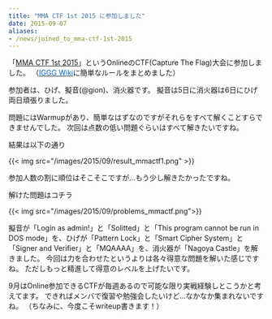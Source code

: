 ```yaml
---
title: "MMA CTF 1st 2015 に参加しました"
date: 2015-09-07
aliases:
- /news/joined_to_mma-ctf-1st-2015
---
```


「[MMA CTF 1st 2015](http://uecmma.github.io/mmactf/)」というOnlineのCTF(Capture The Flag)大会に参加しました。
（[<span style="color: #0066cc;">IGGG Wiki</span>](//www.iggg.org/wiki/?MMA%20CTF%201st%202015)に簡単なルールをまとめました）

参加者は、ひげ、擬音(@gion)、消火器です。
擬音は5日に消火器は6日にひげ両日頑張りました。

問題にはWarmupがあり、簡単なはずなのですがそれらをすべて解くことすらできませんでした。
次回は点数の低い問題ぐらいはすべて解きたいですね。

結果は以下の通り

{{< img src="/images/2015/09/result_mmactf1.png" >}}

参加人数の割に順位はそこそこですが...もう少し解きたかったですね。

解けた問題はコチラ

{{< img src="/images/2015/09/problems_mmactf.png">}}

擬音が「Login as admin!」と「Solitted」と「This program cannot be run in DOS mode」を、ひげが「Pattern Lock」と「Smart Cipher System」と「Signer and Verifier」と「MQAAAA」を、消火器が「Nagoya Castle」を解きました。
今回は力を合わせたというよりは各々得意な問題を解いた感じですね。
ただしもっと精進して得意のレベルを上げたいです。

9月はOnline参加できるCTFが毎週あるので可能な限り実戦経験しとこうかと考えてます。
できればメンバで復習や勉強会したいけど...なかなか集まれないですね。
（ちなみに、今度こそwriteup書きます！）
